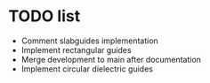# TODO list

 - Comment slabguides implementation
 - Implement rectangular guides
 - Merge development to main after documentation
 - Implement circular dielectric guides